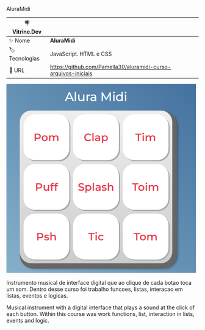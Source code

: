 AluraMidi


| :placard: Vitrine.Dev |     |
| -------------  | --- |
| :sparkles: Nome        | **AluraMidi**
| :label: Tecnologias | JavaScript. HTML e CSS
| :rocket: URL         | https://github.com/Pamella30/aluramidi-curso-arquivos-iniciais

<!-- Inserir imagem com a #vitrinedev ao final do link -->
![](https://raw.githubusercontent.com/Pamella30/aluramidi-curso-arquivos-iniciais/main/AluraMidi.png#vitrinedev)


Instrumento musical de interface digital que ao clique de cada botao toca um som.
Dentro desse curso foi trabalho funcoes, listas, interacao em listas, eventos e logicas.


Musical instrument with a digital interface that plays a sound at the click of each button.
Within this course was work functions, list, interaction in lists, events and logic.
